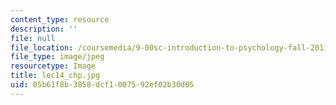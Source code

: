 ```yaml
---
content_type: resource
description: ''
file: null
file_location: /coursemedia/9-00sc-introduction-to-psychology-fall-2011/05b61f8b3858dcf1007592ef02b30d05_lec14_chp.jpg
file_type: image/jpeg
resourcetype: Image
title: lec14_chp.jpg
uid: 05b61f8b-3858-dcf1-0075-92ef02b30d05
---
```

